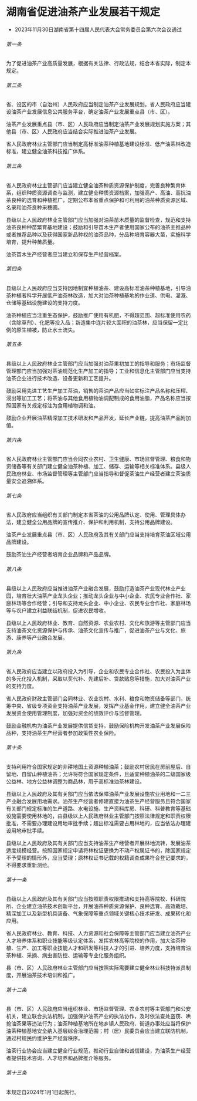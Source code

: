 # 湖南省促进油茶产业发展若干规定

- 2023年11月30日湖南省第十四届人民代表大会常务委员会第六次会议通过

<!-- INFO END -->

###### 第一条

为了促进油茶产业高质量发展，根据有关法律、行政法规，结合本省实际，制定本规定。

###### 第二条

省、设区的市（自治州）人民政府应当制定油茶产业发展规划。省人民政府应当建设油茶产业发展信息公共服务平台，确定油茶产业发展重点县（市、区）。

油茶产业发展重点县（市、区）人民政府应当制定油茶产业发展规划实施方案；其他县（市、区）人民政府应当结合实际推进油茶产业发展。

省人民政府林业主管部门应当制定高标准油茶种植基地建设标准、低产油茶林改造标准，建立健全油茶科技推广体系。

###### 第三条

省人民政府林业主管部门应当建立健全油茶种质资源保护制度，完善良种繁育体系，组织种质资源调查与监测，建立健全种质资源档案，加强高产、高油、高抗油茶良种的选育和种植推广，定期公布本省重点保护和可利用的油茶种质资源区域、名录和油茶良种采穗圃。

县级以上人民政府林业主管部门应当加强对油茶苗木质量的监督检查，规范和支持油茶良种种苗繁育基地建设；鼓励和引导苗木生产者使用国家公布的油茶主推品种或者推荐品种以及获得国家新品种权的油茶品种，分品种培育容器大苗，实施科学培育，提升种苗质量。

油茶苗木生产经营者应当建立和保存生产经营档案。

###### 第四条

县级以上人民政府应当支持因地制宜种植油茶、建设高标准油茶种植基地，引导油茶种植者科学开展低产油茶林改造，加大对油茶种植基地的作业道、供电、灌溉、仓储等基础设施建设的支持力度。

油茶种植应当注重生态保护，鼓励推广使用有机肥，不得超范围、超标准使用农药（含除草剂）、化肥等投入品；新造集中连片较大面积的油茶林，应当保留一定比例的原生植被，防止水土流失。

###### 第五条

县级以上人民政府林业主管部门应当加强对油茶果初加工的指导和服务；市场监督管理部门应当加强对茶油规范化生产加工的指导；工业和信息化主管部门应当支持油茶企业进行技术改造、设备更新和工艺提升。

鼓励采用先进工艺生产加工茶油，销售的茶油产品应当如实标注产品名称和压榨、浸出等加工工艺；将茶油与其他食用植物油调配制成的食用油脂，产品名称应当按照国家有关规定标注为食用植物调和油。

鼓励企业开展油茶精深加工技术研发和产品开发，延长产业链，提高油茶产品附加值。

###### 第六条

省人民政府林业主管部门应当会同农业农村、卫生健康、市场监督管理、粮食和物资储备等有关部门建立健全油茶种植、加工、储存、运输等相关标准体系。县级人民政府林业、市场监督管理等主管部门应当指导和督促茶油生产经营者建立茶油质量安全追溯体系。

###### 第七条

省人民政府应当组织有关部门制定本省茶油的公用品牌认定、使用、管理具体办法，建立健全公用品牌的宣传推介、保护和利用机制，支持公用品牌建设。

油茶产业发展重点县（市、区）人民政府及其有关部门应当支持培育茶油区域公用品牌建设。

鼓励茶油生产经营者培育企业品牌和产品品牌。

###### 第八条

县级以上人民政府应当推进油茶产业融合发展，鼓励打造油茶产业现代林业产业园，培育壮大油茶产业龙头企业；推动龙头企业与中小企业、农民专业合作社、家庭林场等合作经营；引导和支持龙头企业、中小企业、农民专业合作社、家庭林场等与农户建立利益联结机制，促进农民增收。

县级以上人民政府林业、教育、自然资源、农业农村、文化和旅游等主管部门应当支持油茶文化资源保护与传承、油茶文化宣传与推广，促进油茶产业与文化、旅游、康养等产业融合发展。

###### 第九条

省人民政府应当建立以政府投入为引导，企业和农民专业合作社、农民投入为主体的多元化投入机制，采取以奖代补、先建后补、贷款贴息等措施，加大对油茶产业的支持力度。

省人民政府财政主管部门会同林业、农业农村、水利、粮食和物资储备等部门，统筹中央、省级专项资金支持油茶产业发展，发挥产业基金作用，建立健全油茶产业发展资金使用管理制度，加强对资金的绩效评价与监督管理。

鼓励金融机构为油茶产业发展提供信贷支持，鼓励保险机构开发油茶产业发展保险品种，支持油茶生产经营者参加政策性农业保险。

###### 第十条

支持利用符合国家规定的非耕地国土资源种植油茶；鼓励农村居民在房前屋后、自留地、自留山种植油茶；允许将符合国家规定条件，且适宜种植油茶的二级国家级公益林、地方公益林调整为商品林，用于高标准油茶林建设。

县级以上人民政府及其有关部门应当依法保障油茶产业发展设施农业用地和一二三产业融合发展用地需求。油茶生产经营者修建直接为油茶生产经营服务且符合国家有关部门规定标准的生产道路、水电设施、生产资料库房、科研、科普教育等基础设施需要使用林地的，由县级以上人民政府林业主管部门按照法律规定和职责权限批准，不需要办理建设用地审批手续；超出标准需要占用林地的，应当依法办理建设用地审批手续。

县级以上人民政府及其有关部门应当支持油茶生产经营者开展林地流转，发展油茶适度规模经营。按照国家规定申请将林权证更换为不动产权属证书的，除国家规定不予受理的情形外，应当受理；原林权证书记载的权籍调查成果符合登记要求的，不得要求重新测绘。

###### 第十一条

县级以上人民政府及其有关部门应当按照职责权限推动和支持高等院校、科研院所、企业建立油茶技术创新平台，开展油茶种质资源保护、良种选育、高效栽培、精深加工以及新型机具装备、气象保障等重点领域关键核心技术研发、成果转化和应用。

省人民政府林业、教育、科技、人力资源和社会保障等主管部门应当建立油茶产业人才培养体系和职业技能等级认定体系，发挥农林高等院校的作用，加大油茶种植、生产、加工等职业技能人才和研发等科技人才的引进、培养力度，支持培育油茶种植、采摘、病虫害防控、运输等专业化服务组织。

县（市、区）人民政府林业主管部门应当按照实际需要建立健全林业科技特派员制度，开展油茶技术培训和推广。

###### 第十二条

县（市、区）人民政府应当组织林业、市场监督管理、农业农村等主管部门和公安机关，建立联合执法机制，加强保护油茶产业的执法协作，及时依法查处盗窃、哄抢油茶果等违法行为；油茶种植基地所在地乡镇人民政府、街道办事处应当将保护油茶种植基地安全纳入基层综合治理范围；村（居）民委员会应当建立联防机制，通过村规民约维护生产经营秩序。

油茶行业协会应当建立健全行业规范，推动行业自律和诚信建设，为油茶生产经营者提供技术咨询、人才培养和品牌推介等服务。

###### 第十三条

本规定自2024年1月1日起施行。
